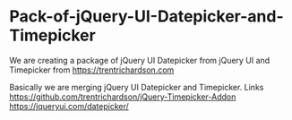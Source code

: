 # Pack-of-jQuery-UI-Datepicker-and-Timepicker
We are creating a package of jQuery UI Datepicker from  jQuery UI and Timepicker from https://trentrichardson.com

Basically we are merging jQuery UI Datepicker and Timepicker. 
Links
https://github.com/trentrichardson/jQuery-Timepicker-Addon
https://jqueryui.com/datepicker/

